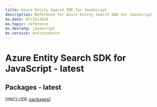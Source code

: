 ```yaml
---
title: Azure Entity Search SDK for JavaScript
description: Reference for Azure Entity Search SDK for JavaScript
ms.date: 07/25/2024
ms.topic: reference
ms.devlang: javascript
ms.service: entitysearch
---
```

# Azure Entity Search SDK for JavaScript - latest
## Packages - latest
[!INCLUDE [packages](entity-search-index.md)]